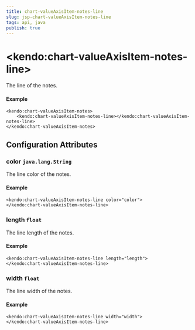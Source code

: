 ```yaml
---
title: chart-valueAxisItem-notes-line
slug: jsp-chart-valueAxisItem-notes-line
tags: api, java
publish: true
---
```


# \<kendo:chart-valueAxisItem-notes-line\>

The line of the notes.

#### Example
    <kendo:chart-valueAxisItem-notes>
        <kendo:chart-valueAxisItem-notes-line></kendo:chart-valueAxisItem-notes-line>
    </kendo:chart-valueAxisItem-notes>

## Configuration Attributes

### color `java.lang.String`

The line color of the notes.

#### Example
    <kendo:chart-valueAxisItem-notes-line color="color">
    </kendo:chart-valueAxisItem-notes-line>

### length `float`

The line length of the notes.

#### Example
    <kendo:chart-valueAxisItem-notes-line length="length">
    </kendo:chart-valueAxisItem-notes-line>

### width `float`

The line width of the notes.

#### Example
    <kendo:chart-valueAxisItem-notes-line width="width">
    </kendo:chart-valueAxisItem-notes-line>

